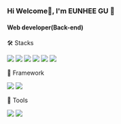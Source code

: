 ### Hi Welcome👋, I'm EUNHEE GU 🌱

#### Web developer(Back-end)


🛠️ Stacks

<img src="https://img.shields.io/badge/Java-007396?style=flat-square&logo=Java&logoColor=white"/> <img src="https://img.shields.io/badge/javascript-F7DF1E?style=flat-square&logo=javascript&logoColor=black"> <img src="https://img.shields.io/badge/jquery-0769AD?style=flat-square&logo=jquery&logoColor=white"> <img src="https://img.shields.io/badge/oracle-F80000?style=flat-square&logo=oracle&logoColor=white"> <img src="https://img.shields.io/badge/MySQL-4479A1?style=flat-square&logo=MySQL&logoColor=white"/> <img src="https://img.shields.io/badge/mariaDB-003545?style=flat-square&logo=mariaDB&logoColor=white">

🔦 Framework

<img src="https://img.shields.io/badge/Spring-6DB33F?style=flat-square&logo=Spring&logoColor=white"> <img src="https://img.shields.io/badge/springboot-6DB33F?style=flat-square&logo=springboot&logoColor=white">

📌 Tools 

 <img src="https://img.shields.io/badge/Visual Studio Code-007ACC?style=flat-square&logo=Visual Studio Code&logoColor=white"/> <img src="https://img.shields.io/badge/Eclipse IDE-2C2255?style=flat-square&logo=Eclipse IDE&logoColor=white"/>



<!--
<p align="center">
  <a href="https://hits.seeyoufarm.com"><img src="https://hits.seeyoufarm.com/api/count/incr/badge.svg?url=https%3A%2F%2Fgithub.com%2Fheehui&count_bg=%2379C83D&title_bg=%23555555&icon=&icon_color=%23E7E7E7&title=hits&edge_flat=false"/></a>
</p>-->

<!-- <p align="center">
  [![heehui's GitHub stats](https://github-readme-stats.vercel.app/api?username=heehui)](https://github.com/heehui/github-readme-stats)
</p> -->
<!-- <p align="center"><img src="https://capsule-render.vercel.app/api?section=footer&type=waving"></p>
-->
  
